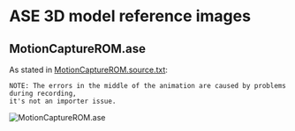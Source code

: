 # ASE 3D model reference images

## MotionCaptureROM.ase
As stated in [MotionCaptureROM.source.txt](../MotionCaptureROM.source.txt):
```
NOTE: The errors in the middle of the animation are caused by problems during recording,
it's not an importer issue.
```
![MotionCaptureROM.ase](screenshots/MotionCaptureROM_ase.gif)
